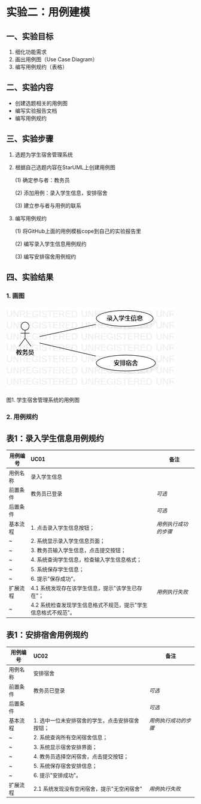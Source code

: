 # 实验二：用例建模

## 一、实验目标

1. 细化功能需求
2. 画出用例图（Use Case Diagram）
3. 编写用例规约（表格）

## 二、实验内容

- 创建选题相关的用例图
- 编写实验报告文档
- 编写用例规约

## 三、实验步骤

1. 选题为学生宿舍管理系统
2. 根据自己选题内容在StarUML上创建用例图

    (1) 确定参与者：教务员
    
    (2) 添加用例：录入学生信息，安排宿舍
    
    (3) 建立参与者与用例的联系

3. 编写用例规约

    (1) 将GitHub上面的用例模板cope到自己的实验报告里
    
    (2) 编写录入学生信息用例规约
    
    (3) 编写安排宿舍用例规约

## 四、实验结果

### 1. 画图

![用例图](./Lab2_UseCaseDiagram.jpg)

图1. 学生宿舍管理系统的用例图


### 2. 用例规约

## 表1：录入学生信息用例规约  

用例编号  | UC01 | 备注  
-|:-|-  
用例名称  | 录入学生信息  |   
前置条件  | 教务员已登录   | *可选*   
后置条件  |     | *可选*   
基本流程  | 1. 点击录入学生信息按钮；  |*用例执行成功的步骤*   
~| 2. 系统显示录入学生信息页面；  |   
~| 3. 教务员输入学生信息，点击提交按钮；   |   
~| 4. 系统查询学生信息，检查输入学生信息格式；  |   
~| 5. 系统保存学生信息；  |  
~| 6. 提示"保存成功"。  | 
扩展流程  | 4.1 系统发现存在该学生信息，提示"该学生已存在"；   |*用例执行失败*    
~| 4.2 系统检查发现学生信息格式不规范，提示"学生信息格式不规范"。   |

## 表1：安排宿舍用例规约  

用例编号  | UC02 | 备注  
-|:-|-  
用例名称  | 安排宿舍  |   
前置条件  | 教务员已登录   | *可选*   
后置条件  |    | *可选*   
基本流程  | 1. 选中一位未安排宿舍的学生，点击安排宿舍按钮；  |*用例执行成功的步骤*   
~| 2. 系统查询所有空闲宿舍信息；|
~| 3. 系统显示宿舍安排界面；|
~| 4. 教务员选择空闲宿舍，点击提交按钮；  |   
~| 5. 系统保存宿舍安排信息；  |  
~| 6. 提示"安排成功"。  | 
扩展流程  | 2.1 系统发现没有空闲宿舍，提示"无空闲宿舍"   |*用例执行失败*   